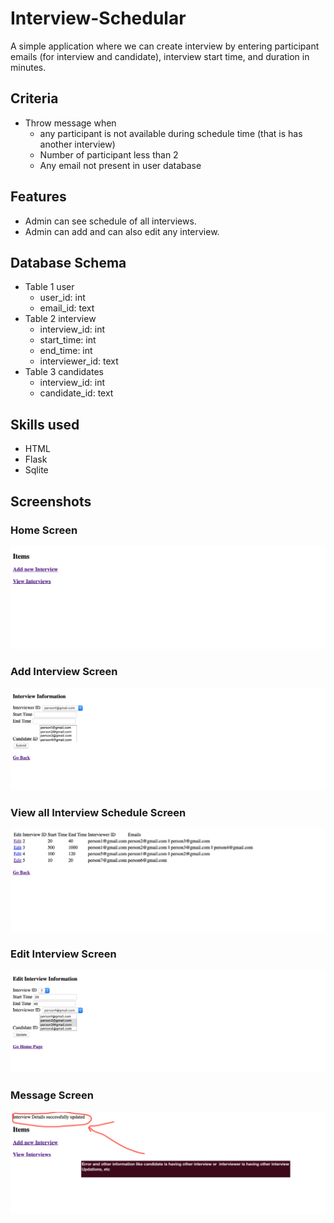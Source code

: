 # Interview-Schedular
A simple application where we can create interview by entering participant emails (for interview and candidate), interview start time, and duration in minutes.

## Criteria
- Throw message when 
  - any participant is not available during schedule time (that is has another interview)
  - Number of participant less than 2
  - Any email not present in user database

## Features
- Admin can see schedule of all interviews.
- Admin can add and can also edit any interview.

## Database Schema
- Table 1 user
  - user_id: int
  - email_id: text
- Table 2 interview
  - interview_id: int
  - start_time: int
  - end_time: int
  - interviewer_id: text
- Table 3 candidates
  - interview_id: int
  - candidate_id: text

## Skills used
- HTML
- Flask
- Sqlite

## Screenshots
### Home Screen
![alt Home Screen](/ScreenShots/1.png)
### Add Interview Screen
![alt Add Interview Screen](/ScreenShots/2.png)
### View all Interview Schedule Screen
![alt View all Interview Schedule Screen](/ScreenShots/3.png)
### Edit Interview Screen
![alt Edit Interview Screen](/ScreenShots/4.png)
### Message Screen
![alt Message Screen](/ScreenShots/5.png)
